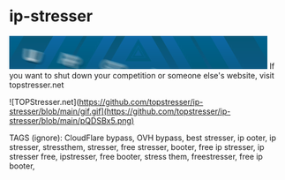 # ip-stresser
![TOPStresser.net](https://github.com/topstresser/ip-stresser/blob/main/gif.gif)
If you want to shut down your competition or someone else's website, visit topstresser.net

![TOPStresser.net](https://github.com/topstresser/ip-stresser/blob/main/gif.gif](https://github.com/topstresser/ip-stresser/blob/main/pQDSBx5.png)

TAGS (ignore):
CloudFlare bypass, OVH bypass, best stresser, ip ooter, ip stresser, stressthem, stresser, free stresser, booter, free ip stresser, ip stresser free, ipstresser, free booter, stress them, freestresser, free ip booter, 
